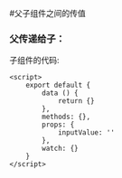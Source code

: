 #父子组件之间的传值

  ### 父传递给子：
  <p>子组件的代码:</p>
    <template>
        <div class="nav">
            <h1>这是Page2组件</h1>
            <div><label>接收父组件的传值:</label>{{inputValue}}</div>
        </div>
    </template>
    
    <script>
        export default {
            data () {
                return {}
            },
            methods: {},
            props: {
                inputValue: ''
            },
            watch: {}
        }
    </script>
  </code></pre>